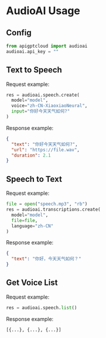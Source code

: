 # AudioAI Usage

## Config
```python
from apigptcloud import audioai
audioai.api_key = ""
```

## Text to Speech
Request example:
```python
res = audioai.speech.create(
  model="model",
  voice="zh-CN-XiaoxiaoNeural",
  input="你好今天天气如何?"
)
```

Response example:
```json
{
  "text": "你好今天天气如何?", 
  "url": "https://file.wav", 
  "duration": 2.1
}
```

## Speech to Text
Request example:

```python
file = open("speech.mp3", "rb")
res = audioai.transcriptions.create(
  model="model",
  file=file,
  language="zh-CN"
)
```
Response example:
```json
{
  "text": "你好，今天天气如何？"
}
```

## Get Voice List
Request example:  
```python
res = audioai.speech.list()
```
Response example:
```python
[{...}, {...}, {...}]
```
